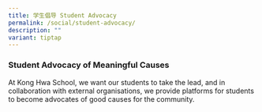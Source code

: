 ```yaml
---
title: 学生倡导 Student Advocacy
permalink: /social/student-advocacy/
description: ""
variant: tiptap
---
```

### Student Advocacy of Meaningful Causes
 

At Kong Hwa School, we want our students to take the lead, and in collaboration with external organisations, we provide platforms for students to become advocates of good causes for the community.